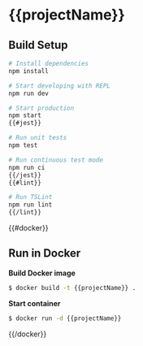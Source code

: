 # {{projectName}}

## Build Setup

``` bash
# Install dependencies
npm install

# Start developing with REPL
npm run dev

# Start production
npm start
{{#jest}}

# Run unit tests
npm test

# Run continuous test mode
npm run ci
{{/jest}}
{{#lint}}

# Run TSLint
npm run lint
{{/lint}}
```

{{#docker}}
## Run in Docker

**Build Docker image**
```bash
$ docker build -t {{projectName}} .
```

**Start container**
```bash
$ docker run -d {{projectName}}
```
{{/docker}}
